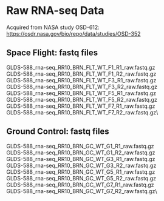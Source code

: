 # Raw RNA-seq Data
Acquired from NASA study OSD-612:  https://osdr.nasa.gov/bio/repo/data/studies/OSD-352

## Space Flight: fastq files
GLDS-588_rna-seq_RR10_BRN_FLT_WT_F1_R1_raw.fastq.gz\
GLDS-588_rna-seq_RR10_BRN_FLT_WT_F1_R2_raw.fastq.gz\
GLDS-588_rna-seq_RR10_BRN_FLT_WT_F3_R1_raw.fastq.gz\
GLDS-588_rna-seq_RR10_BRN_FLT_WT_F3_R2_raw.fastq.gz\
GLDS-588_rna-seq_RR10_BRN_FLT_WT_F5_R1_raw.fastq.gz\
GLDS-588_rna-seq_RR10_BRN_FLT_WT_F5_R2_raw.fastq.gz\
GLDS-588_rna-seq_RR10_BRN_FLT_WT_F7_R1_raw.fastq.gz\
GLDS-588_rna-seq_RR10_BRN_FLT_WT_F7_R2_raw.fastq.gz\

## Ground Control: fastq files
GLDS-588_rna-seq_RR10_BRN_GC_WT_G1_R1_raw.fastq.gz\
GLDS-588_rna-seq_RR10_BRN_GC_WT_G1_R2_raw.fastq.gz\
GLDS-588_rna-seq_RR10_BRN_GC_WT_G3_R1_raw.fastq.gz\
GLDS-588_rna-seq_RR10_BRN_GC_WT_G3_R2_raw.fastq.gz\
GLDS-588_rna-seq_RR10_BRN_GC_WT_G5_R1_raw.fastq.gz\
GLDS-588_rna-seq_RR10_BRN_GC_WT_G5_R2_raw.fastq.gz\
GLDS-588_rna-seq_RR10_BRN_GC_WT_G7_R1_raw.fastq.gz\
GLDS-588_rna-seq_RR10_BRN_GC_WT_G7_R2_raw.fastq.gz\
